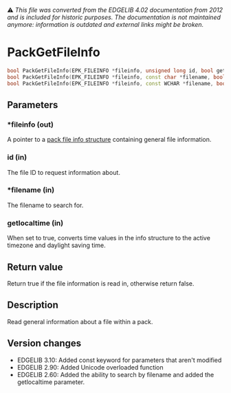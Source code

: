 :warning: _This file was converted from the EDGELIB 4.02 documentation from 2012 and is included for historic purposes. The documentation is not maintained anymore: information is outdated and external links might be broken._

# PackGetFileInfo


```c++
bool PackGetFileInfo(EPK_FILEINFO *fileinfo, unsigned long id, bool getlocaltime = true) 
bool PackGetFileInfo(EPK_FILEINFO *fileinfo, const char *filename, bool getlocaltime = true) 
bool PackGetFileInfo(EPK_FILEINFO *fileinfo, const WCHAR *filename, bool getlocaltime = true)
```

## Parameters
### *fileinfo (out)
A pointer to a [pack file info structure](classefile_structures.md) containing general file information.

### id (in)
The file ID to request information about.

### *filename (in)
The filename to search for.

### getlocaltime (in)
When set to true, converts time values in the info structure to the active timezone and daylight saving time.

## Return value
Return true if the file information is read in, otherwise return false.

## Description
Read general information about a file within a pack.

## Version changes
- EDGELIB 3.10: Added const keyword for parameters that aren't modified 
- EDGELIB 2.90: Added Unicode overloaded function 
- EDGELIB 2.60: Added the ability to search by filename and added the getlocaltime parameter.


